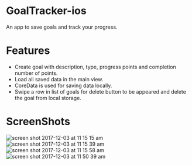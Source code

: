 # GoalTracker-ios
An app to save goals and track your progress.

# Features
- Create goal with description, type, progress points and completion number of points.
- Load all saved data in the main view.
- CoreData is used for saving data locally.
- Swipe a row in list of goals for delete button to be appeared and delete the goal from local storage.

# ScreenShots
![screen shot 2017-12-03 at 11 15 15 am](https://user-images.githubusercontent.com/12214142/33523958-0c0bf650-d81c-11e7-9e74-e2fd79e66445.png)
![screen shot 2017-12-03 at 11 15 39 am](https://user-images.githubusercontent.com/12214142/33523959-0c312560-d81c-11e7-850b-60f546a79e3f.png)
![screen shot 2017-12-03 at 11 15 58 am](https://user-images.githubusercontent.com/12214142/33523960-0c524074-d81c-11e7-8b0c-78d939ef3b5e.png)
![screen shot 2017-12-03 at 11 50 39 am](https://user-images.githubusercontent.com/12214142/33524176-7d545e5c-d820-11e7-8b17-7635eeb57bfa.png)
